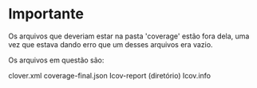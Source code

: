 # Importante

Os arquivos que deveriam estar na pasta 'coverage' estão fora dela, uma vez que estava dando erro que um desses arquivos era vazio.

Os arquivos em questão são: 

clover.xml
coverage-final.json
Icov-report (diretório)
Icov.info

